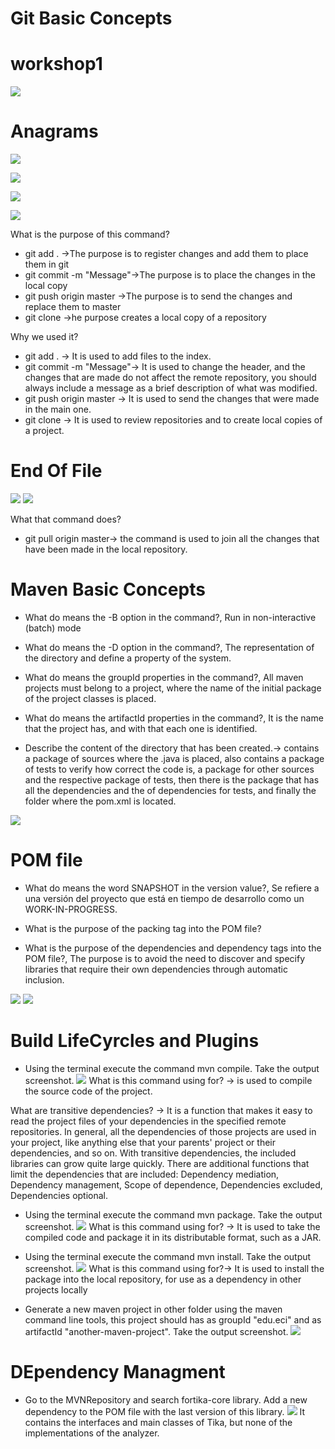 # Git Basic Concepts



# workshop1
![](1gitInit.png)

# Anagrams
![](3gitAdd.png)

![](test1.png)

![](test2.png)

![](4pass.png)

What is the purpose of this command?
- git add . ->The purpose is to register changes and add them to place them in git
- git commit -m "Message"->The purpose is to place the changes in the local copy
- git push origin master ->The purpose is to send the changes and replace them to master
- git clone <repository> ->he purpose creates a local copy of a repository

Why we used it?
- git add . -> It is used to add files to the index.
- git commit -m "Message"-> It is used to change the header, and the changes that are made do not affect the remote repository, you should always include a message as a brief description of what was modified.
- git push origin master -> It is used to send the changes that were made in the main one.
- git clone <repository> -> It is used to review repositories and to create local copies of a project.

# End Of File

![](TestDos.png)
![](21GitAdd.png)

What that command does?
- git pull origin master-> the command is used to join all the changes that have been made in the local repository.

# Maven Basic Concepts
- What do means the -B option in the command?, Run in non-interactive (batch) mode
- What do means the -D option in the command?, The representation of the directory and define a property of the system.
- What do means the groupId properties in the command?, All maven projects must belong to a project, where the name of the initial package of the project classes is placed.
- What do means the artifactId properties in the command?, It is the name that the project has, and with that each one is identified.


- Describe the content of the directory that has been created.-> contains a package of sources where the .java is placed, also contains a package of tests to verify how correct the code is, a package for other sources and the respective package of tests, then there is the package that has all the dependencies and the of dependencies for tests, and finally the folder where the pom.xml is located.

![](archivos.png)


# POM file
- What do means the word SNAPSHOT in the version value?, Se refiere a una versión del proyecto que está en tiempo de desarrollo como un WORK-IN-PROGRESS.

- What is the purpose of the packing tag into the POM file?

- What is the purpose of the dependencies and dependency tags into the POM file?, The purpose is to avoid the need to discover and specify libraries that require their own dependencies through automatic inclusion.

![](1.mvn.png)
![](mvnPackage.png)
![]()
![]()

# Build LifeCyrcles and Plugins

- Using the terminal execute the command mvn compile. Take the output screenshot.
![](mvnCompile.png)
What is this command using for? -> is used to compile the source code of the project.

What are transitive dependencies? -> It is a function that makes it easy to read the project files of your dependencies in the specified remote repositories. In general, all the dependencies of those projects are used in your project, like anything else that your parents' project or their dependencies, and so on.
With transitive dependencies, the included libraries can grow quite large quickly. There are additional functions that limit the dependencies that are included: Dependency mediation, Dependency management, Scope of dependence, Dependencies excluded, Dependencies optional.



- Using the terminal execute the command mvn package. Take the output screenshot.
![](mvnPackage.png)
What is this command using for? -> It is used to take the compiled code and package it in its distributable format, such as a JAR.

- Using the terminal execute the command mvn install. Take the output screenshot.
![](mvnInstall.png)
What is this command using for?-> It is used to install the package into the local repository, for use as a dependency in other projects locally

- Generate a new maven project in other folder using the maven command line tools, this project should has as groupId "edu.eci" and as artifactId "another-maven-project". Take the output screenshot.
![](newMvnProject.png)

# DEpendency Managment 
- Go to the MVNRepository and search fortika-core library. Add a new dependency to the POM file with the last version of this library.
![](tikaCore.png)
It contains the interfaces and main classes of Tika, but none of the implementations of the analyzer.


